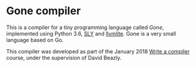 # Gone compiler

This is a compiler for a tiny programming language called *Gone*, implemented using Python 3.6, [SLY](https://github.com/dabeaz/sly) and [llvmlite](https://llvmlite.readthedocs.io/en/latest/). Gone is a very small language based on Go.

This compiler was developed as part of the January 2018 [Write a compiler](http://www.dabeaz.com/compiler.html) course, under the supervision of David Beazly.
